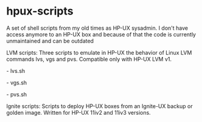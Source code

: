 hpux-scripts
============

<p>A set of shell scripts from my old times as HP-UX sysadmin. I don't have access anymore to an HP-UX box and because of that the code is currently unmaintained and can be outdated</p>
<p>LVM scripts: Three scripts to emulate in HP-UX the behavior of Linux LVM commands lvs, vgs and pvs. Compatible only with HP-UX LVM v1.</p>

<p>- lvs.sh</p>
<p>- vgs.sh</p>
<p>- pvs.sh</p>

<p>Ignite scripts: Scripts to deploy HP-UX boxes from an Ignite-UX backup or golden image. Written for HP-UX 11iv2 and 11iv3 versions.</p>
